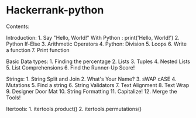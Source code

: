# Hackerrank-python

Contents:

 Introduction:
    1. Say "Hello, World!" With Python : print('Hello, World!')
    2. Python If-Else
    3. Arithmetic Operators
    4. Python: Division
    5. Loops
    6. Write a function
    7. Print function
  
  Basic Data types:
    1. Finding the percentage
    2. Lists
    3. Tuples
    4. Nested Lists
    5. List Comprehensions
    6. Find the Runner-Up Score!

  Strings:
    1. String Split and Join
    2. What's Your Name?
    3. sWAP cASE
    4. Mutations
    5. Find a string
    6. String Validators
    7. Text Alignment
    8. Text Wrap
    9. Designer Door Mat
    10. String Formatting
    11. Capitalize!
    12. Merge the Tools!

  Itertools:
    1. itertools.product()
    2. itertools.permutations()

